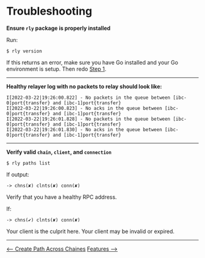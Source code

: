 # Troubleshooting


**Ensure `rly` package is properly installed**

   Run: 
   ```shell
   $ rly version
   ```

   If this returns an error, make sure you have Go installed and your Go environment is setup. Then redo [Step 1](#basic-usage---relaying-packets-across-chains).

---

 **Healthy relayer log with no packets to relay should look like:**

   ```log
   I[2022-03-22|19:26:00.822] - No packets in the queue between [ibc-0]port{transfer} and [ibc-1]port{transfer} 
   I[2022-03-22|19:26:00.823] - No acks in the queue between [ibc-0]port{transfer} and [ibc-1]port{transfer} 
   I[2022-03-22|19:26:01.828] - No packets in the queue between [ibc-0]port{transfer} and [ibc-1]port{transfer} 
   I[2022-03-22|19:26:01.830] - No acks in the queue between [ibc-0]port{transfer} and [ibc-1]port{transfer} 
   ```

---

**Verify valid `chain`, `client`, and `connection`**

```shell
$ rly paths list
```

If output:
```shell
-> chns(✘) clnts(✘) conn(✘)
```
Verify that you have a healthy RPC address. 

If:
```shell
-> chns(✔) clnts(✘) conn(✘)
```
Your client is the culprit here. Your client may be invalid or expired.


---

[<-- Create Path Across Chaines](create-path-across-chain.md) [Features -->](./features.md)
